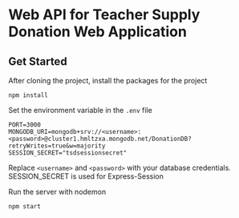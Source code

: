# Web API for Teacher Supply Donation Web Application

## Get Started

After cloning the project, install the packages for the project

```
npm install
```

Set the environment variable in the `.env` file

```
PORT=3000
MONGODB_URI=mongodb+srv://<username>:<password>@cluster1.hmltzxa.mongodb.net/DonationDB?retryWrites=true&w=majority
SESSION_SECRET="tsdsessionsecret"
```
Replace `<username>` and `<password>` with your database credentials.
SESSION_SECRET is used for Express-Session

Run the server with nodemon

```
npm start
```
